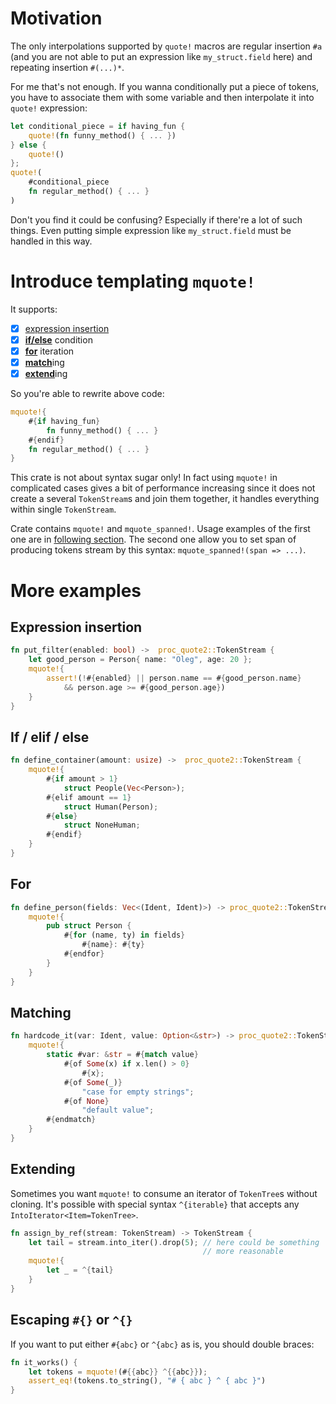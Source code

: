# Motivation
The only interpolations supported by `quote!` macros are regular insertion `#a` (and
you are not able to put an expression like `my_struct.field` here) and repeating 
insertion `#(...)*`.

For me that's not enough. If you wanna conditionally put a piece of tokens, you
have to associate them with some variable and then interpolate it into `quote!`
expression:
```rust
let conditional_piece = if having_fun { 
    quote!(fn funny_method() { ... }) 
} else { 
    quote!() 
};
quote!(
    #conditional_piece
    fn regular_method() { ... }
)
```

Don't you find it could be confusing? Especially if there're a lot of such things.
Even putting simple expression like `my_struct.field` must be handled in this way.

# Introduce templating `mquote!`
It supports:
- [x] [expression insertion](#expression-insertion)
- [x] [**if/else**](#if--elif--else) condition
- [x] [**for**](#for) iteration
- [x] [**match**](#matching)ing 
- [x] [**extend**](#extending)ing

So you're able to rewrite above code:
```rust
mquote!{
    #{if having_fun}
        fn funny_method() { ... }
    #{endif}
    fn regular_method() { ... }
}
```

This crate is not about syntax sugar only! In fact using `mquote!` in complicated
cases gives a bit of performance increasing since it does not create a several
`TokenStream`s and join them together, it handles everything within single 
`TokenStream`.

Crate contains `mquote!` and `mquote_spanned!`. Usage examples of the first one
are in [following section](#more-examples). The second one allow you to set
span of producing tokens stream by this syntax: `mquote_spanned!(span => ...)`.

# More examples

## Expression insertion

```rust
fn put_filter(enabled: bool) ->  proc_quote2::TokenStream {
    let good_person = Person{ name: "Oleg", age: 20 };
    mquote!{
        assert!(!#{enabled} || person.name == #{good_person.name} 
            && person.age >= #{good_person.age})
    } 
}
```

## If / elif / else
```rust
fn define_container(amount: usize) ->  proc_quote2::TokenStream {
    mquote!{
        #{if amount > 1}
            struct People(Vec<Person>);
        #{elif amount == 1}
            struct Human(Person);
        #{else}
            struct NoneHuman;
        #{endif}
    }
}
```

## For
```rust
fn define_person(fields: Vec<(Ident, Ident)>) -> proc_quote2::TokenStream {
    mquote!{
        pub struct Person {
            #{for (name, ty) in fields}
                #{name}: #{ty}
            #{endfor}
        }
    }
}
```

## Matching
```rust
fn hardcode_it(var: Ident, value: Option<&str>) -> proc_quote2::TokenStream {
    mquote!{
        static #var: &str = #{match value}
            #{of Some(x) if x.len() > 0}
                #{x};
            #{of Some(_)}
                "case for empty strings";
            #{of None}
                "default value";
        #{endmatch}
    }
}
```

## Extending
Sometimes you want `mquote!` to consume an iterator of `TokenTree`s
without cloning. It's possible with special syntax `^{iterable}` that accepts
any `IntoIterator<Item=TokenTree>`.

```rust
fn assign_by_ref(stream: TokenStream) -> TokenStream {
    let tail = stream.into_iter().drop(5); // here could be something
                                           // more reasonable
    mquote!{
        let _ = ^{tail}
    }
}
```

## Escaping `#{}` or `^{}`
If you want to put either `#{abc}` or `^{abc}` as is, you should double braces:
```rust
fn it_works() {
    let tokens = mquote!(#{{abc}} ^{{abc}});
    assert_eq!(tokens.to_string(), "# { abc } ^ { abc }")
}
```
